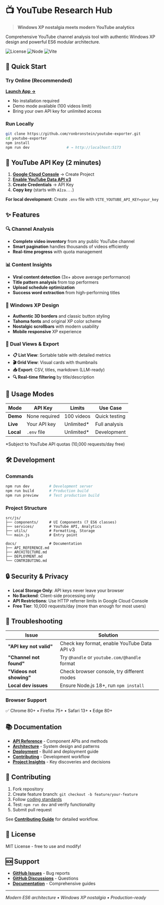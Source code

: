 # 📺 YouTube Research Hub

> **Windows XP nostalgia meets modern YouTube analytics**

Comprehensive YouTube channel analysis tool with authentic Windows XP design and powerful ES6 modular architecture.

![License](https://img.shields.io/badge/license-MIT-green.svg)
![Node](https://img.shields.io/badge/node-%3E%3D18.0.0-brightgreen.svg)
![Vite](https://img.shields.io/badge/vite-6.3.5-646CFF.svg)

## 🚀 Quick Start

### Try Online (Recommended)
**[Launch App →](https://ronbronstein.github.io/youtube-exporter/)**
- No installation required
- Demo mode available (100 videos limit)
- Bring your own API key for unlimited access

### Run Locally
```bash
git clone https://github.com/ronbronstein/youtube-exporter.git
cd youtube-exporter
npm install
npm run dev                 # → http://localhost:5173
```

## 🔑 YouTube API Key (2 minutes)

1. **[Google Cloud Console](https://console.cloud.google.com/apis/credentials)** → Create Project
2. **[Enable YouTube Data API v3](https://console.cloud.google.com/apis/library)**
3. **Create Credentials** → API Key
4. **Copy key** (starts with `AIza...`)

**For local development**: Create `.env` file with `VITE_YOUTUBE_API_KEY=your_key`

## ✨ Features

### 🔍 Channel Analysis
- **Complete video inventory** from any public YouTube channel
- **Smart pagination** handles thousands of videos efficiently
- **Real-time progress** with quota management

### 📊 Content Insights
- **Viral content detection** (3x+ above average performance)
- **Title pattern analysis** from top performers  
- **Upload schedule optimization** 
- **Success word extraction** from high-performing titles

### 🎨 Windows XP Design
- **Authentic 3D borders** and classic button styling
- **Tahoma fonts** and original XP color scheme
- **Nostalgic scrollbars** with modern usability
- **Mobile responsive** XP experience

### 📱 Dual Views & Export
- **📋 List View**: Sortable table with detailed metrics
- **🎬 Grid View**: Visual cards with thumbnails
- **📥 Export**: CSV, titles, markdown (LLM-ready)
- **🔍 Real-time filtering** by title/description

## 🎯 Usage Modes

| Mode | API Key | Limits | Use Case |
|------|---------|--------|----------|
| **Demo** | None required | 100 videos | Quick testing |
| **Live** | Your API key | Unlimited* | Full analysis |
| **Local** | `.env` file | Unlimited* | Development |

*Subject to YouTube API quotas (10,000 requests/day free)

## 🛠️ Development

### Commands
```bash
npm run dev         # Development server
npm run build       # Production build
npm run preview     # Test production build
```

### Project Structure
```
src/js/
├── components/     # UI Components (7 ES6 classes)
├── services/       # YouTube API, Analytics
├── utils/          # Formatting, Storage
└── main.js         # Entry point

docs/               # Documentation
├── API_REFERENCE.md
├── ARCHITECTURE.md
├── DEPLOYMENT.md
└── CONTRIBUTING.md
```

## 🔒 Security & Privacy

- **Local Storage Only**: API keys never leave your browser
- **No Backend**: Client-side processing only
- **API Restrictions**: Use HTTP referrer limits in Google Cloud Console
- **Free Tier**: 10,000 requests/day (more than enough for most users)

## 🐛 Troubleshooting

| Issue | Solution |
|-------|----------|
| **"API key not valid"** | Check key format, enable YouTube Data API v3 |
| **"Channel not found"** | Try `@handle` or `youtube.com/@handle` format |
| **"Videos not showing"** | Check browser console, try different modes |
| **Local dev issues** | Ensure Node.js 18+, run `npm install` |

### Browser Support
✅ Chrome 80+ • Firefox 75+ • Safari 13+ • Edge 80+

## 📚 Documentation

- **[API Reference](docs/API_REFERENCE.md)** - Component APIs and methods
- **[Architecture](docs/ARCHITECTURE.md)** - System design and patterns  
- **[Deployment](docs/DEPLOYMENT.md)** - Build and deployment guide
- **[Contributing](docs/CONTRIBUTING.md)** - Development workflow
- **[Project Insights](docs/insights.md)** - Key discoveries and decisions

## 🤝 Contributing

1. Fork repository
2. Create feature branch: `git checkout -b feature/your-feature`
3. Follow [coding standards](docs/CONTRIBUTING.md#code-standards)
4. Test: `npm run dev` and verify functionality
5. Submit pull request

See **[Contributing Guide](docs/CONTRIBUTING.md)** for detailed workflow.

## 📄 License

MIT License - free to use and modify!

## 🆘 Support

- **[GitHub Issues](https://github.com/ronbronstein/youtube-exporter/issues)** - Bug reports
- **[GitHub Discussions](https://github.com/ronbronstein/youtube-exporter/discussions)** - Questions
- **[Documentation](docs/)** - Comprehensive guides

---

*Modern ES6 architecture • Windows XP nostalgia • Production-ready*